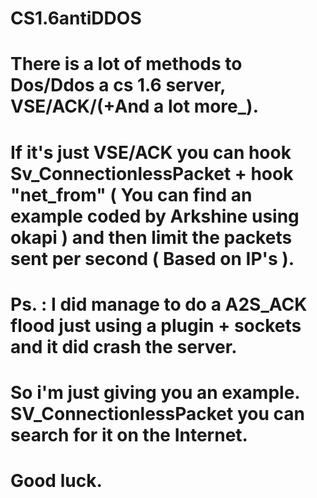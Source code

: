 # CS1.6antiDDOS
# There is a lot of methods to Dos/Ddos a cs 1.6 server, VSE/ACK/(+And a lot more_).

# If it's just VSE/ACK you can hook Sv_ConnectionlessPacket + hook "net_from" ( You can find an example coded by Arkshine using okapi ) and then limit the packets sent per second ( Based on IP's ).

# Ps. : I did manage to do a A2S_ACK flood just using a plugin + sockets and it did crash the server.
# So i'm just giving you an example. SV_ConnectionlessPacket you can search for it on the Internet.
# Good luck.
